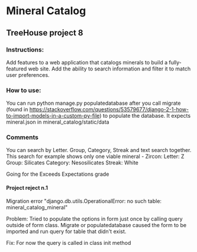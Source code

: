 # Mineral Catalog 

## TreeHouse project 8

### Instructions:

Add features to a web application that catalogs minerals to build a fully-featured web site. Add the ability to search information and filter it to match user preferences.

### How to use:

You can run python manage.py populatedatabase after you call migrate (found in https://stackoverflow.com/questions/53579677/django-2-1-how-to-import-models-in-a-custom-py-file) to populate the database. It expects mineral.json in mineral_catalog/static/data 


### Comments

You can search by Letter. Group, Category, Streak and text search together.
This search for example shows only one viable mineral - Zircon: 
    Letter: Z
    Group: Silicates
    Category: Nesosilicates
    Streak: White

Going for the Exceeds Expectations grade

#### Project reject n.1

Migration error "django.db.utils.OperationalError: no such table: mineral_catalog_mineral"  

Problem: Tried to populate the options in form just once by calling query outside of form class. Migrate or populatedatabase caused the form to be imported and run query for table that didn't exist.  

Fix: For now the query is called in class init method
